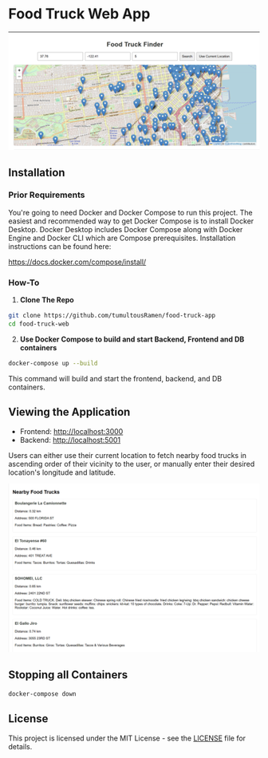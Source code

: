 # Food Truck Web App

![Food Truck App](./images/map.png)

## Installation

### Prior Requirements
You're going to need Docker and Docker Compose to run this project. The easiest and recommended way to get Docker Compose is to install Docker Desktop. Docker Desktop includes Docker Compose along with Docker Engine and Docker CLI which are Compose prerequisites.
Installation instructions can be found here:

https://docs.docker.com/compose/install/

### How-To

1. **Clone The Repo**

```bash
git clone https://github.com/tumultousRamen/food-truck-app
cd food-truck-web
```

2. **Use Docker Compose to build and start Backend, Frontend and DB containers**

```bash
docker-compose up --build
```

This command will build and start the frontend, backend, and DB containers.

## Viewing the Application

- Frontend: <http://localhost:3000>
- Backend: <http://localhost:5001>

Users can either use their current location to fetch nearby food trucks in ascending order of their vicinity to the user, or manually enter their desired location's longitude and latitude. 

![List of Food Trucks](./images/food_truck_list.png)

## Stopping all Containers 

```bash
docker-compose down
```

## License

This project is licensed under the MIT License - see the [LICENSE](./LICENSE) file for details.
